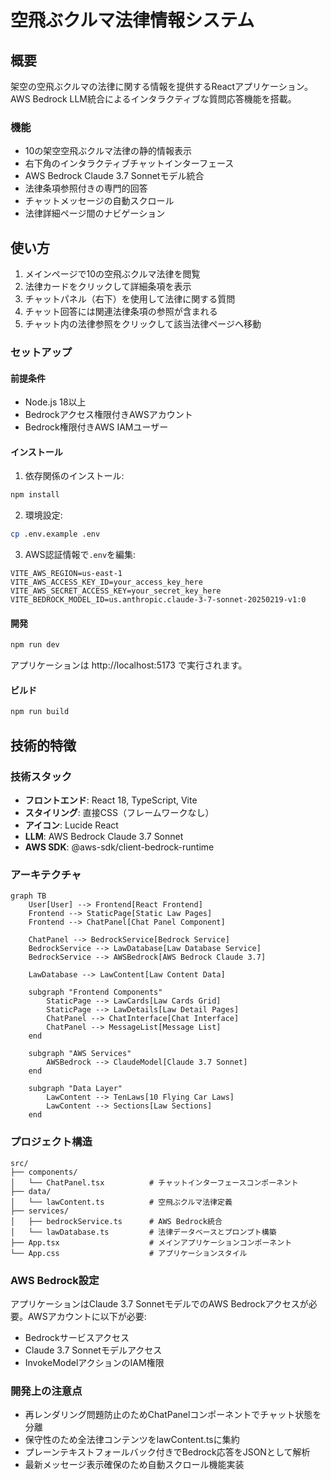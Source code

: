# 空飛ぶクルマ法律情報システム

## 概要

架空の空飛ぶクルマの法律に関する情報を提供するReactアプリケーション。AWS Bedrock LLM統合によるインタラクティブな質問応答機能を搭載。

### 機能

- 10の架空空飛ぶクルマ法律の静的情報表示
- 右下角のインタラクティブチャットインターフェース
- AWS Bedrock Claude 3.7 Sonnetモデル統合
- 法律条項参照付きの専門的回答
- チャットメッセージの自動スクロール
- 法律詳細ページ間のナビゲーション

## 使い方

1. メインページで10の空飛ぶクルマ法律を閲覧
2. 法律カードをクリックして詳細条項を表示
3. チャットパネル（右下）を使用して法律に関する質問
4. チャット回答には関連法律条項の参照が含まれる
5. チャット内の法律参照をクリックして該当法律ページへ移動

### セットアップ

#### 前提条件

- Node.js 18以上
- Bedrockアクセス権限付きAWSアカウント
- Bedrock権限付きAWS IAMユーザー

#### インストール

1. 依存関係のインストール:
```bash
npm install
```

2. 環境設定:
```bash
cp .env.example .env
```

3. AWS認証情報で`.env`を編集:
```
VITE_AWS_REGION=us-east-1
VITE_AWS_ACCESS_KEY_ID=your_access_key_here
VITE_AWS_SECRET_ACCESS_KEY=your_secret_key_here
VITE_BEDROCK_MODEL_ID=us.anthropic.claude-3-7-sonnet-20250219-v1:0
```

#### 開発

```bash
npm run dev
```

アプリケーションは http://localhost:5173 で実行されます。

#### ビルド

```bash
npm run build
```

## 技術的特徴

### 技術スタック

- **フロントエンド**: React 18, TypeScript, Vite
- **スタイリング**: 直接CSS（フレームワークなし）
- **アイコン**: Lucide React
- **LLM**: AWS Bedrock Claude 3.7 Sonnet
- **AWS SDK**: @aws-sdk/client-bedrock-runtime

### アーキテクチャ

```mermaid
graph TB
    User[User] --> Frontend[React Frontend]
    Frontend --> StaticPage[Static Law Pages]
    Frontend --> ChatPanel[Chat Panel Component]
    
    ChatPanel --> BedrockService[Bedrock Service]
    BedrockService --> LawDatabase[Law Database Service]
    BedrockService --> AWSBedrock[AWS Bedrock Claude 3.7]
    
    LawDatabase --> LawContent[Law Content Data]
    
    subgraph "Frontend Components"
        StaticPage --> LawCards[Law Cards Grid]
        StaticPage --> LawDetails[Law Detail Pages]
        ChatPanel --> ChatInterface[Chat Interface]
        ChatPanel --> MessageList[Message List]
    end
    
    subgraph "AWS Services"
        AWSBedrock --> ClaudeModel[Claude 3.7 Sonnet]
    end
    
    subgraph "Data Layer"
        LawContent --> TenLaws[10 Flying Car Laws]
        LawContent --> Sections[Law Sections]
    end
```

### プロジェクト構造

```
src/
├── components/
│   └── ChatPanel.tsx          # チャットインターフェースコンポーネント
├── data/
│   └── lawContent.ts          # 空飛ぶクルマ法律定義
├── services/
│   ├── bedrockService.ts      # AWS Bedrock統合
│   └── lawDatabase.ts         # 法律データベースとプロンプト構築
├── App.tsx                    # メインアプリケーションコンポーネント
└── App.css                    # アプリケーションスタイル
```

### AWS Bedrock設定

アプリケーションはClaude 3.7 SonnetモデルでのAWS Bedrockアクセスが必要。AWSアカウントに以下が必要:

- Bedrockサービスアクセス
- Claude 3.7 Sonnetモデルアクセス
- InvokeModelアクションのIAM権限

### 開発上の注意点

- 再レンダリング問題防止のためChatPanelコンポーネントでチャット状態を分離
- 保守性のため全法律コンテンツをlawContent.tsに集約
- プレーンテキストフォールバック付きでBedrock応答をJSONとして解析
- 最新メッセージ表示確保のため自動スクロール機能実装
